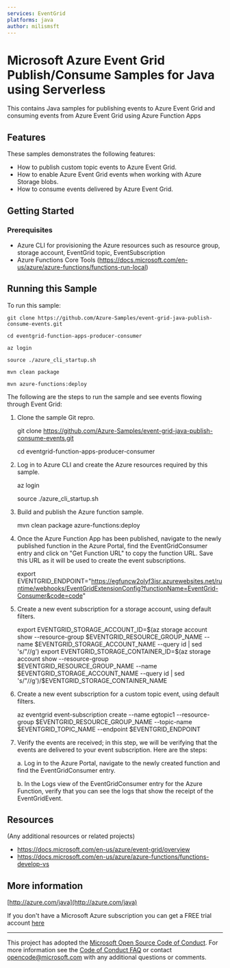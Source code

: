 ```yaml
---
services: EventGrid
platforms: java
author: milismsft
---
```


# Microsoft Azure Event Grid Publish/Consume Samples for Java using Serverless

This contains Java samples for publishing events to Azure Event Grid and consuming events from Azure Event Grid using Azure Function Apps

## Features

These samples demonstrates the following features:

* How to publish custom topic events to Azure Event Grid.
* How to enable Azure Event Grid events when working with Azure Storage blobs.
* How to consume events delivered by Azure Event Grid.

## Getting Started

### Prerequisites

- Azure CLI for provisioning the Azure resources such as resource group, storage account, EventGrid topic, EventSubscription
- Azure Functions Core Tools (https://docs.microsoft.com/en-us/azure/azure-functions/functions-run-local)

## Running this Sample ##

To run this sample:

    git clone https://github.com/Azure-Samples/event-grid-java-publish-consume-events.git

    cd eventgrid-function-apps-producer-consumer
    
    az login

    source ./azure_cli_startup.sh
    
    mvn clean package
    
    mvn azure-functions:deploy


 The following are the steps to run the sample and see events flowing through Event Grid:


 1. Clone the sample Git repro.
  

    git clone https://github.com/Azure-Samples/event-grid-java-publish-consume-events.git

    cd eventgrid-function-apps-producer-consumer


 2. Log in to Azure CLI and create the Azure resources required by this sample.  

    
    az login

    source ./azure_cli_startup.sh

 3. Build and publish the Azure function sample. 

     
    mvn clean package azure-functions:deploy

 4. Once the Azure Function App has been published, navigate to the newly published function in the Azure Portal, find the EventGridConsumer entry and click on "Get Function URL" to copy the function URL. Save this URL as it will be used to create the event subscriptions.

     
    export EVENTGRID_ENDPOINT="https://egfuncw2olyf3isr.azurewebsites.net/runtime/webhooks/EventGridExtensionConfig?functionName=EventGrid-Consumer&code=code"

 5. Create a new event subscription for a storage account, using default filters.
 
     
    export EVENTGRID_STORAGE_ACCOUNT_ID=$(az storage account show --resource-group $EVENTGRID_RESOURCE_GROUP_NAME --name $EVENTGRID_STORAGE_ACCOUNT_NAME --query id | sed 's/"//g')
    export EVENTGRID_STORAGE_CONTAINER_ID=$(az storage account show --resource-group $EVENTGRID_RESOURCE_GROUP_NAME --name $EVENTGRID_STORAGE_ACCOUNT_NAME --query id | sed 's/"//g')/$EVENTGRID_STORAGE_CONTAINER_NAME
    
   
 6. Create a new event subscription for a custom topic event, using default filters.
  
      
     az eventgrid event-subscription create --name egtopic1 --resource-group $EVENTGRID_RESOURCE_GROUP_NAME --topic-name $EVENTGRID_TOPIC_NAME --endpoint $EVENTGRID_ENDPOINT
    
 7. Verify the events are received; in this step, we will be verifying that the events are delivered to your event subscription. Here are the steps:

    a. Log in to the Azure Portal, navigate to the newly created function and find the EventGridConsumer entry.

    b. In the Logs view of the EventGridConsumer entry for the Azure Function, verify that you can see the logs that show the receipt of the EventGridEvent.
 
 
## Resources

(Any additional resources or related projects)

- https://docs.microsoft.com/en-us/azure/event-grid/overview
- https://docs.microsoft.com/en-us/azure/azure-functions/functions-develop-vs

## More information ##

[http://azure.com/java](http://azure.com/java)

If you don't have a Microsoft Azure subscription you can get a FREE trial account [here](http://go.microsoft.com/fwlink/?LinkId=330212)

---

This project has adopted the [Microsoft Open Source Code of Conduct](https://opensource.microsoft.com/codeofconduct/). For more information see the [Code of Conduct FAQ](https://opensource.microsoft.com/codeofconduct/faq/) or contact [opencode@microsoft.com](mailto:opencode@microsoft.com) with any additional questions or comments.
